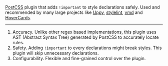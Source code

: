 [PostCSS](https://github.com/postcss/postcss) plugin that adds `!important` to style declarations safely. Used and recommended by many large projects like [Uppy](https://github.com/transloadit/uppy/blob/23f3bf9edcd2248d7d2535a9e29dd48fd70690e7/package.json#L174), [stylelint](https://stylelint.io/user-guide/rules/declaration-no-important/), [vmd](https://github.com/yoshuawuyts/vmd/blob/1f220068c1bf69c02f53bb2c8ac308cba3f8ccfb/package.json#L33) and [HoverCards](https://github.com/kogg/hovercards/blob/34c4aac817bf67cbfcc98baca999bc4a21259b74/package.json#L136).

<hr class="read-more" />

1. Accuracy. Unlike other regex based implementations, this plugin uses AST (Abstract Syntax Tree) generated by PostCSS to accurately locate rules.
2. Safety. Adding `!important` to every declarations might break styles. This plugin will skip unnecessary declarations.
3. Configurability. Flexible and fine-grained control over the plugin.
